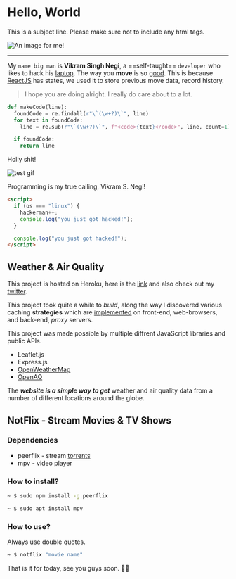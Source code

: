 # Hello, World

This is a subject line. Please make sure not to include any html tags.

![An image for me!](https://hips.hearstapps.com/hmg-prod.s3.amazonaws.com/images/close-up-of-cat-wearing-sunglasses-while-sitting-royalty-free-image-1571755145.jpg)

---

My `name big man` is **Vikram Singh Negi**, a ==self-taught== `developer` who likes to hack his [laptop](https://mi.com/mi-notebook-14). The way you **move** is so [good](#how-to-use). This is because [ReactJS](https://reactjs.org) has states, we used it to store previous move data, record history.

> I hope you are doing alright. I really do care about to a lot.

```python
def makeCode(line):
  foundCode = re.findall(r"\`(\w+?)\`", line)
  for text in foundCode:
    line = re.sub(r"\`(\w+?)\`", f"<code>{text}</code>", line, count=1)

  if foundCode:
    return line
```

Holly shit!

![test gif](https://c.tenor.com/4brx30KaqCQAAAAC/rage-%E6%86%A4%E6%80%92.gif)

Programming is my true calling, Vikram S. Negi!

```html
<script>
  if (os === "linux") {
    hackerman++;
    console.log("you just got hacked!");
  }

  console.log("you just got hacked!");
</script>
```

## Weather & Air Quality

This project is hosted on Heroku, here is the [link](https://weather-and-air-quality.herokuapp.com/) and also check out my [twitter](https://twitter.com/lostvikx).

This project took quite a while to *build*, along the way I discovered various caching **strategies** which are [implemented](#) on front-end, web-browsers, and back-end, *proxy* servers.

This project was made possible by multiple diffrent JavaScript libraries and public APIs.

* Leaflet.js
* Express.js
* [OpenWeatherMap](https://openweathermap.org/)
* [OpenAQ](https://openaq.org/)

The ***website is a simple way to get*** weather and air quality data from a number of different locations around the globe.

## NotFlix - Stream Movies & TV Shows

### Dependencies
* peerflix - stream [torrents](#hello-world)
* mpv - video player

### How to install?
```bash
~ $ sudo npm install -g peerflix
```
```bash
~ $ sudo apt install mpv
```

### How to use?
Always use double quotes.
```bash
~ $ notflix "movie name"
```

That is it for today, see you guys soon. 👋🏻